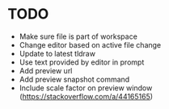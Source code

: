 # TODO

- Make sure file is part of workspace
- Change editor based on active file change
- Update to latest tldraw
- Use text provided by editor in prompt
- Add preview url
- Add preview snapshot command
- Include scale factor on preview window (https://stackoverflow.com/a/44165165)
